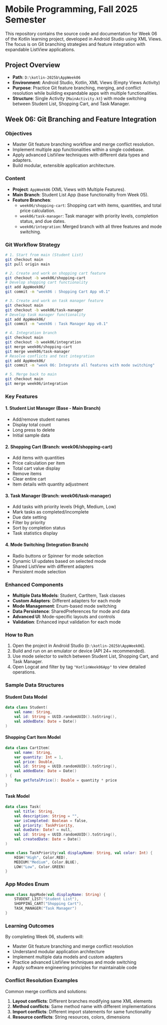 # Mobile Programming, Fall 2025 Semester

This repository contains the source code and documentation for Week 06 of the Kotlin learning project, developed in Android Studio using XML Views. The focus is on Git branching strategies and feature integration with expandable ListView applications.

## Project Overview
- **Path**: `D:\kotlin-2025b\AppWeek06`
- **Environment**: Android Studio, Kotlin, XML Views (Empty Views Activity)
- **Purpose**: Practice Git feature branching, merging, and conflict resolution while building expandable apps with multiple functionalities.
- **Structure**: Single Activity (`MainActivity.kt`) with mode switching between Student List, Shopping Cart, and Task Manager.

## Week 06: Git Branching and Feature Integration

### Objectives
- Master Git feature branching workflow and merge conflict resolution.
- Implement multiple app functionalities within a single codebase.
- Apply advanced ListView techniques with different data types and adapters.
- Build modular, extensible application architecture.

### Content
- **Project**: `AppWeek06` (XML Views with Multiple Features).
- **Main Branch**: Student List App (base functionality from Week 05).
- **Feature Branches**:
    - `week06/shopping-cart`: Shopping cart with items, quantities, and total price calculation.
    - `week06/task-manager`: Task manager with priority levels, completion status, and due dates.
    - `week06/integration`: Merged branch with all three features and mode switching.

### Git Workflow Strategy
```bash
# 1. Start from main (Student List)
git checkout main
git pull origin main

# 2. Create and work on shopping cart feature
git checkout -b week06/shopping-cart
# Develop shopping cart functionality
git add AppWeek06/
git commit -m "week06 : Shopping Cart App v0.1"

# 3. Create and work on task manager feature
git checkout main
git checkout -b week06/task-manager
# Develop task manager functionality
git add AppWeek06/
git commit -m "week06 : Task Manager App v0.1"

# 4. Integration branch
git checkout main
git checkout -b week06/integration
git merge week06/shopping-cart
git merge week06/task-manager
# Resolve conflicts and test integration
git add AppWeek06/
git commit -m "week 06: Integrate all features with mode switching"

# 5. Merge back to main
git checkout main
git merge week06/integration
```

### Key Features

#### 1. Student List Manager (Base - Main Branch)
- Add/remove student names
- Display total count
- Long press to delete
- Initial sample data

#### 2. Shopping Cart (Branch: week06/shopping-cart)
- Add items with quantities
- Price calculation per item
- Total cart value display
- Remove items
- Clear entire cart
- Item details with quantity adjustment

#### 3. Task Manager (Branch: week06/task-manager)
- Add tasks with priority levels (High, Medium, Low)
- Mark tasks as completed/incomplete
- Due date setting
- Filter by priority
- Sort by completion status
- Task statistics display

#### 4. Mode Switching (Integration Branch)
- Radio buttons or Spinner for mode selection
- Dynamic UI updates based on selected mode
- Shared ListView with different adapters
- Persistent mode selection

### Enhanced Components
- **Multiple Data Models**: Student, CartItem, Task classes
- **Custom Adapters**: Different adapters for each mode
- **Mode Management**: Enum-based mode switching
- **Data Persistence**: SharedPreferences for mode and data
- **Advanced UI**: Mode-specific layouts and controls
- **Validation**: Enhanced input validation for each mode

### How to Run
1. Open the project in Android Studio (`D:\kotlin-2025b\AppWeek06`).
2. Build and run on an emulator or device (API 24+ recommended).
3. Use mode selector to switch between Student List, Shopping Cart, and Task Manager.
4. Open Logcat and filter by tag `"KotlinWeek06App"` to view detailed operations.

### Sample Data Structures

#### Student Data Model
```kotlin
data class Student(
    val name: String,
    val id: String = UUID.randomUUID().toString(),
    val addedDate: Date = Date()
)
```

#### Shopping Cart Item Model
```kotlin
data class CartItem(
    val name: String,
    var quantity: Int = 1,
    val price: Double,
    val id: String = UUID.randomUUID().toString(),
    val addedDate: Date = Date()
) {
    fun getTotalPrice(): Double = quantity * price
}
```

#### Task Model
```kotlin
data class Task(
    val title: String,
    val description: String = "",
    var isCompleted: Boolean = false,
    val priority: TaskPriority,
    val dueDate: Date? = null,
    val id: String = UUID.randomUUID().toString(),
    val createdDate: Date = Date()
)

enum class TaskPriority(val displayName: String, val color: Int) {
    HIGH("High", Color.RED),
    MEDIUM("Medium", Color.BLUE),
    LOW("Low", Color.GREEN)
}
```

### App Modes Enum
```kotlin
enum class AppMode(val displayName: String) {
    STUDENT_LIST("Student List"),
    SHOPPING_CART("Shopping Cart"),
    TASK_MANAGER("Task Manager")
}
```

### Learning Outcomes
By completing Week 06, students will:
- Master Git feature branching and merge conflict resolution
- Understand modular application architecture
- Implement multiple data models and custom adapters
- Practice advanced ListView techniques and mode switching
- Apply software engineering principles for maintainable code

### Conflict Resolution Examples
Common merge conflicts and solutions:
1. **Layout conflicts**: Different branches modifying same XML elements
2. **Method conflicts**: Same method name with different implementations
3. **Import conflicts**: Different import statements for same functionality
4. **Resource conflicts**: String resources, colors, dimensions